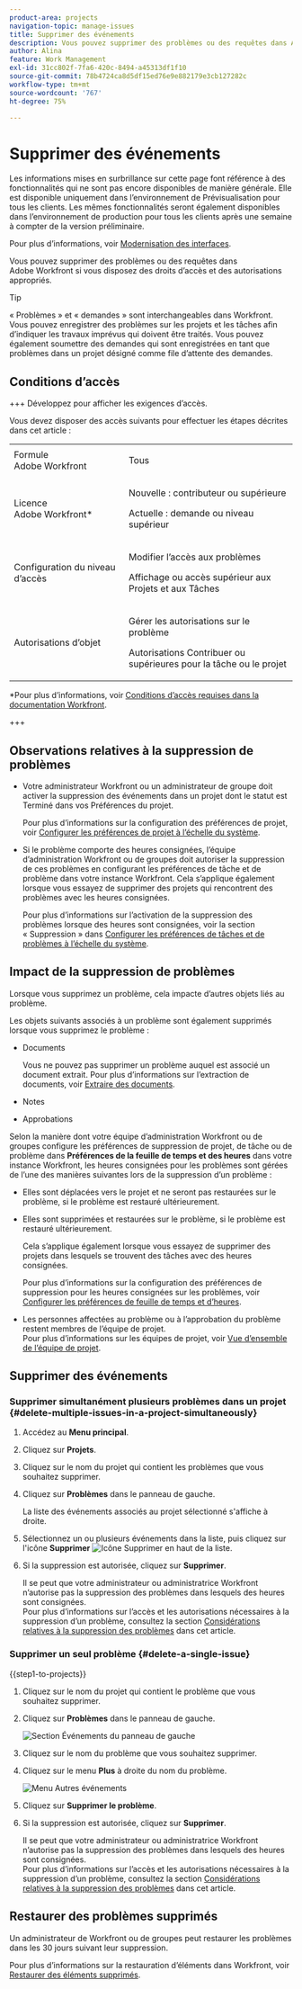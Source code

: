 ```yaml
---
product-area: projects
navigation-topic: manage-issues
title: Supprimer des événements
description: Vous pouvez supprimer des problèmes ou des requêtes dans Adobe Workfront si vous disposez des droits d’accès et des autorisations appropriés.
author: Alina
feature: Work Management
exl-id: 31cc802f-7fa6-420c-8494-a45313df1f10
source-git-commit: 78b4724ca8d5df15ed76e9e882179e3cb127282c
workflow-type: tm+mt
source-wordcount: '767'
ht-degree: 75%

---
```


# Supprimer des événements

<!--Audited: 05/2025-->

<span class="preview">Les informations mises en surbrillance sur cette page font référence à des fonctionnalités qui ne sont pas encore disponibles de manière générale. Elle est disponible uniquement dans l’environnement de Prévisualisation pour tous les clients. Les mêmes fonctionnalités seront également disponibles dans l’environnement de production pour tous les clients après une semaine à compter de la version préliminaire. </span>

<span class="preview">Pour plus d’informations, voir [Modernisation des interfaces](/help/quicksilver/product-announcements/product-releases/interface-modernization/interface-modernization.md).</span>

Vous pouvez supprimer des problèmes ou des requêtes dans Adobe Workfront si vous disposez des droits d’accès et des autorisations appropriés.

>[!TIP]
>
>« Problèmes » et « demandes » sont interchangeables dans Workfront. Vous pouvez enregistrer des problèmes sur les projets et les tâches afin d’indiquer les travaux imprévus qui doivent être traités. Vous pouvez également soumettre des demandes qui sont enregistrées en tant que problèmes dans un projet désigné comme file d’attente des demandes.

## Conditions d’accès

+++ Développez pour afficher les exigences d’accès.

Vous devez disposer des accès suivants pour effectuer les étapes décrites dans cet article :

<table style="table-layout:auto"> 
 <col> 
 <col> 
 <tbody> 
  <tr> 
   <td role="rowheader">Formule Adobe Workfront</td> 
   <td> <p>Tous</p> </td> 
  </tr> 
  <tr> 
   <td role="rowheader">Licence Adobe Workfront*</td> 
   <td> <p>Nouvelle : contributeur ou supérieure</p>
   <p>Actuelle : demande ou niveau supérieur</p>
 </td> 
  </tr> 
  <tr> 
   <td role="rowheader">Configuration du niveau d’accès</td> 
   <td> <p>Modifier l’accès aux problèmes</p> <p>Affichage ou accès supérieur aux Projets et aux Tâches</p>  </td> 
  </tr> 
  <tr> 
   <td role="rowheader">Autorisations d’objet</td> 
   <td> <p>Gérer les autorisations sur le problème</p> <p>Autorisations Contribuer ou supérieures pour la tâche ou le projet</p> </td> 
  </tr> 
 </tbody> 
</table>

*Pour plus d’informations, voir [Conditions d’accès requises dans la documentation Workfront](/help/quicksilver/administration-and-setup/add-users/access-levels-and-object-permissions/access-level-requirements-in-documentation.md).

+++

## Observations relatives à la suppression de problèmes

* Votre administrateur Workfront ou un administrateur de groupe doit activer la suppression des événements dans un projet dont le statut est Terminé dans vos Préférences du projet.

  Pour plus d’informations sur la configuration des préférences de projet, voir [Configurer les préférences de projet à l’échelle du système](../../../administration-and-setup/set-up-workfront/configure-system-defaults/set-project-preferences.md).

* Si le problème comporte des heures consignées, l’équipe d’administration Workfront ou de groupes doit autoriser la suppression de ces problèmes en configurant les préférences de tâche et de problème dans votre instance Workfront. Cela s’applique également lorsque vous essayez de supprimer des projets qui rencontrent des problèmes avec les heures consignées.

  Pour plus d’informations sur l’activation de la suppression des problèmes lorsque des heures sont consignées, voir la section « Suppression » dans [Configurer les préférences de tâches et de problèmes à l’échelle du système](../../../administration-and-setup/set-up-workfront/configure-system-defaults/set-task-issue-preferences.md).


## Impact de la suppression de problèmes

Lorsque vous supprimez un problème, cela impacte d’autres objets liés au problème.

Les objets suivants associés à un problème sont également supprimés lorsque vous supprimez le problème :

* Documents

  Vous ne pouvez pas supprimer un problème auquel est associé un document extrait. Pour plus d’informations sur l’extraction de documents, voir [Extraire des documents](../../../documents/managing-documents/check-out-documents.md).

* Notes
* Approbations

Selon la manière dont votre équipe d’administration Workfront ou de groupes configure les préférences de suppression de projet, de tâche ou de problème dans **Préférences de la feuille de temps et des heures** dans votre instance Workfront, les heures consignées pour les problèmes sont gérées de l’une des manières suivantes lors de la suppression d’un problème :

* Elles sont déplacées vers le projet et ne seront pas restaurées sur le problème, si le problème est restauré ultérieurement.
* Elles sont supprimées et restaurées sur le problème, si le problème est restauré ultérieurement.

  Cela s’applique également lorsque vous essayez de supprimer des projets dans lesquels se trouvent des tâches avec des heures consignées.

  <!--
  <MadCap:conditionalText data-mc-conditions="QuicksilverOrClassic.Draft mode">
  <span data-mc-conditions="QuicksilverOrClassic.Quicksilver">(this is not possible in classic)</span>
  </MadCap:conditionalText>
  -->

  Pour plus d’informations sur la configuration des préférences de suppression pour les heures consignées sur les problèmes, voir [Configurer les préférences de feuille de temps et d’heures](../../../administration-and-setup/set-up-workfront/configure-timesheets-schedules/timesheet-and-hour-preferences.md).

* Les personnes affectées au problème ou à l’approbation du problème restent membres de l’équipe de projet.\
  Pour plus d’informations sur les équipes de projet, voir [Vue d’ensemble de l’équipe de projet](../../../manage-work/projects/planning-a-project/project-team-overview.md).

## Supprimer des événements

### Supprimer simultanément plusieurs problèmes dans un projet  {#delete-multiple-issues-in-a-project-simultaneously}

1. Accédez au **Menu principal**.
1. Cliquez sur **Projets**.
1. Cliquez sur le nom du projet qui contient les problèmes que vous souhaitez supprimer.
1. Cliquez sur **Problèmes** dans le panneau de gauche.

   La liste des événements associés au projet sélectionné s&#39;affiche à droite.
1. Sélectionnez un ou plusieurs événements dans la liste, puis cliquez sur l&#39;icône **Supprimer** ![Icône Supprimer](assets/delete.png) en haut de la liste.

1. Si la suppression est autorisée, cliquez sur **<span class="preview">Supprimer</span>**.

   Il se peut que votre administrateur ou administratrice Workfront n’autorise pas la suppression des problèmes dans lesquels des heures sont consignées.\
   Pour plus d’informations sur l’accès et les autorisations nécessaires à la suppression d’un problème, consultez la section [Considérations relatives à la suppression des problèmes](#considerations-for-deleting-issues) dans cet article.

### Supprimer un seul problème {#delete-a-single-issue}

{{step1-to-projects}}

1. Cliquez sur le nom du projet qui contient le problème que vous souhaitez supprimer.
1. Cliquez sur **Problèmes** dans le panneau de gauche.

   ![Section Événements du panneau de gauche](assets/qs-issues-icon-highlighted-on-project-350x278.png)

1. Cliquez sur le nom du problème que vous souhaitez supprimer.
1. Cliquez sur le menu **Plus** à droite du nom du problème.

   ![Menu Autres événements](assets/qs-issue-more-menu-highlighted-350x469.png)

1. Cliquez sur **Supprimer le problème**.
1. Si la suppression est autorisée, cliquez sur **<span class="preview">Supprimer</span>**.

   Il se peut que votre administrateur ou administratrice Workfront n’autorise pas la suppression des problèmes dans lesquels des heures sont consignées.\
   Pour plus d’informations sur l’accès et les autorisations nécessaires à la suppression d’un problème, consultez la section [Considérations relatives à la suppression des problèmes](#considerations-for-deleting-issues) dans cet article.

## Restaurer des problèmes supprimés

Un administrateur de Workfront ou de groupes peut restaurer les problèmes dans les 30 jours suivant leur suppression.

Pour plus d’informations sur la restauration d’éléments dans Workfront, voir [Restaurer des éléments supprimés](../../../administration-and-setup/manage-workfront/manage-deleted-items/restore-deleted-items.md).
